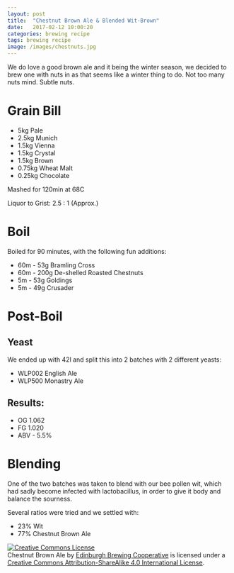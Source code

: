 ```yaml
---
layout: post
title:  "Chestnut Brown Ale & Blended Wit-Brown"
date:   2017-02-12 10:00:20
categories: brewing recipe
tags: brewing recipe
image: /images/chestnuts.jpg
---
```


We do love a good brown ale and it being the winter season, we decided to brew one with nuts in as that seems like a winter thing to do. Not too many nuts mind. Subtle nuts.

Grain Bill
==========

- 5kg Pale
- 2.5kg Munich
- 1.5kg Vienna
- 1.5kg Crystal
- 1.5kg Brown
- 0.75kg Wheat Malt
- 0.25kg Chocolate

Mashed for 120min at 68C

Liquor to Grist: 2.5 : 1 (Approx.)

Boil
====

Boiled for 90 minutes, with the following fun additions:

- 60m - 53g Bramling Cross
- 60m - 200g De-shelled Roasted Chestnuts
- 5m - 53g Goldings
- 5m - 49g Crusader

Post-Boil
=========

Yeast
-----

We ended up with 42l and split this into 2 batches with 2 different yeasts:

- WLP002 English Ale
- WLP500 Monastry Ale

Results:
--------

- OG 1.062
- FG 1.020
- ABV - 5.5%

Blending
========

One of the two batches was taken to blend with our bee pollen wit, which had sadly become infected with lactobacillus, in order to give it body and balance the sourness. 

Several ratios were tried and we settled with:
- 23% Wit
- 77% Chestnut Brown Ale

<a rel="license" href="http://creativecommons.org/licenses/by-sa/4.0/"><img alt="Creative Commons License" style="border-width:0" src="https://i.creativecommons.org/l/by-sa/4.0/88x31.png" /></a><br /><span xmlns:dct="http://purl.org/dc/terms/" href="http://purl.org/dc/dcmitype/Text" property="dct:title" rel="dct:type">Chestnut Brown Ale</span> by <a xmlns:cc="http://creativecommons.org/ns#" href="https://edinburgh-brewing-cooperative.github.io" property="cc:attributionName" rel="cc:attributionURL">Edinburgh Brewing Cooperative</a> is licensed under a <a rel="license" href="http://creativecommons.org/licenses/by-sa/4.0/">Creative Commons Attribution-ShareAlike 4.0 International License</a>.
